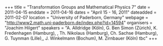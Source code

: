 +++
title = "Transformation Groups and Mathematical Physics 7"
date = 2011-04-15
enddate = 2011-04-16
dates = "April 15 - 16, 2011"
dateadded = 2011-02-07
location = "University of Paderborn, Germany"
webpage = "http://www2.math.uni-paderborn.de/index.php?id=14594"
organisers = "Joachim Hilgert"
speakers = "A. Alldridge (Köln), G. Ben Simon (Zürich), K. Fredenhagen (Hamburg), , Th. Nikolaus (Hamburg), Ch. Sachse (Hamburg), G. Tuynman (Lille),, J. Winkelmann (Bochum), M. Zirnbauer (Köln) tbc"
+++
